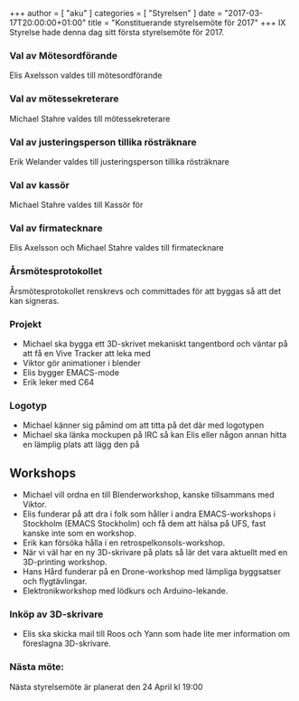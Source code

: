 +++
author = [ "aku" ]
categories = [ "Styrelsen" ]
date = "2017-03-17T20:00:00+01:00"
title = "Konstituerande styrelsemöte för 2017"
+++
IX Styrelse hade denna dag sitt första styrelsemöte för 2017.

### Val av Mötesordförande
Elis Axelsson valdes till mötesordförande

### Val av mötessekreterare
Michael Stahre valdes till mötessekreterare

### Val av justeringsperson tillika rösträknare
Erik Welander valdes till justeringsperson tillika rösträknare

### Val av kassör
Michael Stahre valdes till Kassör för

### Val av firmatecknare
Elis Axelsson och Michael Stahre valdes till firmatecknare

### Årsmötesprotokollet
Årsmötesprotokollet renskrevs och committades för att byggas så att det kan signeras.

### Projekt
- Michael ska bygga ett 3D-skrivet mekaniskt tangentbord och väntar på att få en Vive Tracker att leka med
- Viktor gör animationer i blender
- Elis bygger EMACS-mode
- Erik leker med C64

### Logotyp
- Michael känner sig påmind om att titta på det där med logotypen
- Michael ska länka mockupen på IRC så kan Elis eller någon annan hitta en lämplig plats att lägg den på

## Workshops
- Michael vill ordna en till Blenderworkshop, kanske tillsammans med Viktor.
- Elis funderar på att dra i folk som håller i andra EMACS-workshops i Stockholm (EMACS Stockholm) och få dem att hälsa på UFS, fast kanske inte som en workshop.
- Erik kan försöka hålla i en retrospelkonsols-workshop.
- När vi väl har en ny 3D-skrivare på plats så lär det vara aktuellt med en 3D-printing workshop.
- Hans Hård funderar på en Drone-workshop med lämpliga byggsatser och flygtävlingar.
- Elektronikworkshop med lödkurs och Arduino-lekande.

### Inköp av 3D-skrivare
- Elis ska skicka mail till Roos och Yann som hade lite mer information om föreslagna 3D-skrivare.

### Nästa möte:
Nästa styrelsemöte är planerat den 24 April kl 19:00
